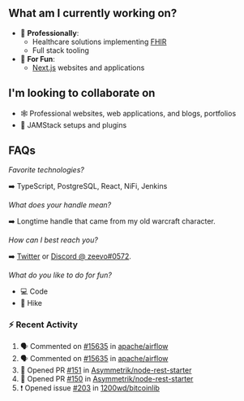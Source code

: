 ## What am I currently working on?

- 📁 **Professionally**:
  - Healthcare solutions implementing [FHIR](https://hl7.org/FHIR/)
  - Full stack tooling
- 🎉 **For Fun**:
  - [Next.js](https://github.com/vercel/next.js) websites and applications

## I'm looking to collaborate on

- 🕸 Professional websites, web applications, and blogs, portfolios
- 🔧 JAMStack setups and plugins

## FAQs

_Favorite technologies?_

➡️ TypeScript, PostgreSQL, React, NiFi, Jenkins

_What does your handle mean?_

➡️ Longtime handle that came from my old warcraft character.

_How can I best reach you?_

➡️ [Twitter](https://twitter.com/zeevosec) or [Discord @ zeevo#0572](https://discord.com).

_What do you like to do for fun?_

- 💻 Code
- 🌲 Hike

### :zap: Recent Activity

<!--START_SECTION:activity-->

1. 🗣 Commented on [#15635](https://github.com/apache/airflow/issues/15635) in [apache/airflow](https://github.com/apache/airflow)
2. 🗣 Commented on [#15635](https://github.com/apache/airflow/issues/15635) in [apache/airflow](https://github.com/apache/airflow)
3. 💪 Opened PR [#151](https://github.com/Asymmetrik/node-rest-starter/pull/151) in [Asymmetrik/node-rest-starter](https://github.com/Asymmetrik/node-rest-starter)
4. 💪 Opened PR [#150](https://github.com/Asymmetrik/node-rest-starter/pull/150) in [Asymmetrik/node-rest-starter](https://github.com/Asymmetrik/node-rest-starter)
5. ❗️ Opened issue [#203](https://github.com/1200wd/bitcoinlib/issues/203) in [1200wd/bitcoinlib](https://github.com/1200wd/bitcoinlib)
<!--END_SECTION:activity-->
